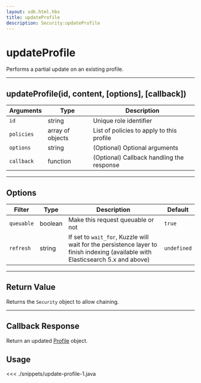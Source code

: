 ```yaml
---
layout: sdk.html.hbs
title: updateProfile
description: Security:updateProfile
---
```


# updateProfile

Performs a partial update on an existing profile.

---

## updateProfile(id, content, [options], [callback])

| Arguments  | Type             | Description                               |
| ---------- | ---------------- | ----------------------------------------- |
| `id`       | string           | Unique role identifier                    |
| `policies` | array of objects | List of policies to apply to this profile |
| `options`  | string           | (Optional) Optional arguments             |
| `callback` | function         | (Optional) Callback handling the response |

---

## Options

| Filter     | Type    | Description                                                                                                                      | Default     |
| ---------- | ------- | -------------------------------------------------------------------------------------------------------------------------------- | ----------- |
| `queuable` | boolean | Make this request queuable or not                                                                                                | `true`      |
| `refresh`  | string  | If set to `wait_for`, Kuzzle will wait for the persistence layer to finish indexing (available with Elasticsearch 5.x and above) | `undefined` |

---

## Return Value

Returns the `Security` object to allow chaining.

---

## Callback Response

Return an updated [Profile](/sdk/android/3/controllers/profile/) object.

## Usage

<<< ./snippets/update-profile-1.java
